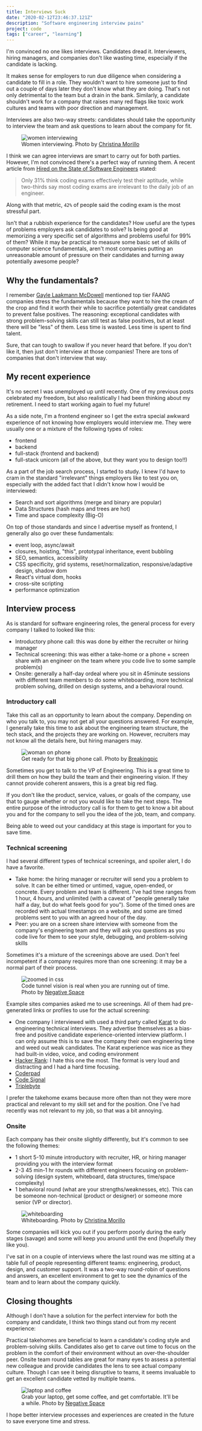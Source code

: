 ```yaml
---
title: Interviews Suck
date: "2020-02-12T23:46:37.121Z"
description: "Software engineering interview pains"
project: code
tags: ["career", "learning"]
---
```


I'm convinced no one likes interviews. Candidates dread it. Interviewers, hiring managers, and companies don't like wasting time, especially if the candidate is lacking.

It makes sense for employers to run due diligence when considering a candidate to fill in a role. They wouldn't want to hire someone just to find out a couple of days later they don't know what they are doing. That's not only detrimental to the team but a drain in the bank. Similarly, a candidate shouldn't work for a company that raises many red flags like toxic work cultures and teams with poor direction and management.

Interviews are also two-way streets: candidates should take the opportunity to interview the team and ask questions to learn about the company for fit.

<figure>
  <img src="./women-interview.jpg" alt="women interviewing">
  <figcaption>Women interviewing. Photo by <a href="https://www.pexels.com/@divinetechygirl">Christina Morillo</a></figcaption>
</figure>

I think we can agree interviews are smart to carry out for both parties. However, I'm not convinced there's a perfect way of running them. A recent article from [Hired on the State of Software Engineers](https://hired.com/page/state-of-software-engineers/) stated:

> Only 31% think coding exams effectively test their aptitude, while two-thirds say most coding exams are irrelevant to the daily job of an engineer.

Along with that metric, `42%` of people said the coding exam is the most stressful part.

Isn't that a rubbish experience for the candidates? How useful are the types of problems employers ask candidates to solve? Is being good at memorizing a very specific set of algorithms and problems useful for 99% of them? While it may be practical to measure some basic set of skills of computer science fundamentals, aren't most companies putting an unreasonable amount of pressure on their candidates and turning away potentially awesome people?

## Why the fundamentals?

I remember [Gayle Laakmann McDowell](https://crackingthecodinginterview.com) mentioned top tier FAANG companies stress the fundamentals because they want to hire the cream of the crop and find it worth their while to sacrifice potentially great candidates to prevent false positives. The reasoning: exceptional candidates with strong problem-solving skills can still test as false positives, but at least there will be "less" of them. Less time is wasted. Less time is spent to find talent.

Sure, that can tough to swallow if you never heard that before. If you don't like it, then just don't interview at those companies! There are tons of companies that don't interview that way.

## My recent experience

It's no secret I was unemployed up until recently. One of my previous posts celebrated my freedom, but also realistically I had been thinking about my retirement. I need to start working again to fuel my future!

As a side note, I'm a frontend engineer so I get the extra special awkward experience of not knowing how employers would interview me. They were usually one or a mixture of the following types of roles:

- frontend
- backend
- full-stack (frontend and backend)
- full-stack unicorn (all of the above, but they want you to design too!!)

As a part of the job search process, I started to study. I knew I'd have to cram in the standard "irrelevant" things employers like to test you on, especially with the added fact that I didn't know how I would be interviewed:

- Search and sort algorithms (merge and binary are popular)
- Data Structures (hash maps and trees are hot)
- Time and space complexity (Big-O)

On top of those standards and since I advertise myself as frontend, I generally also go over these fundamentals:

- event loop, async/await
- closures, hoisting, "this", prototypal inheritance, event bubbling
- SEO, semantics, accessibility
- CSS specificity, grid systems, reset/normalization, responsive/adaptive design, shadow dom
- React's virtual dom, hooks
- cross-site scripting
- performance optimization

## Interview process

As is standard for software engineering roles, the general process for every company I talked to looked like this:

- Introductory phone call: this was done by either the recruiter or hiring manager
- Technical screening: this was either a take-home or a phone + screen share with an engineer on the team where you code live to some sample problem(s)
- Onsite: generally a half-day ordeal where you sit in 45minute sessions with different team members to do some whiteboarding, more technical problem solving, drilled on design systems, and a behavioral round.

### Introductory call

Take this call as an opportunity to learn about the company. Depending on who you talk to, you may not get all your questions answered. For example, I generally take this time to ask about the engineering team structure, the tech stack, and the projects they are working on. However, recruiters may not know all the details here, but hiring managers may.

<figure>
  <img src="./woman-phone.jpg" alt="woman on phone">
  <figcaption>Get ready for that big phone call. Photo by <a href="https://www.pexels.com/@breakingpic">Breakingpic</a></figcaption>
</figure>

Sometimes you get to talk to the VP of Engineering. This is a great time to drill them on how they build the team and their engineering vision. If they cannot provide coherent answers, this is a great big red flag.

If you don't like the product, service, values, or goals of the company, use that to gauge whether or not you would like to take the next steps. The entire purpose of the introductory call is for them to get to know a bit about you and for the company to sell you the idea of the job, team, and company.

Being able to weed out your candidacy at this stage is important for you to save time.

### Technical screening

I had several different types of technical screenings, and spoiler alert, I do have a favorite.

- Take home: the hiring manager or recruiter will send you a problem to solve. It can be either timed or untimed, vague, open-ended, or concrete. Every problem and team is different. I've had time ranges from 1 hour, 4 hours, and unlimited (with a caveat of "people generally take half a day, but do what feels good for you"). Some of the timed ones are recorded with actual timestamps on a website, and some are timed problems sent to you with an agreed hour of the day.
- Peer: you are on a screen share interview with someone from the company's engineering team and they will ask you questions as you code live for them to see your style, debugging, and problem-solving skills

Sometimes it's a mixture of the screenings above are used. Don't feel incompetent if a company requires more than one screening: it may be a normal part of their process.

<figure>
  <img src="./css.jpg" alt="zoomed in css">
  <figcaption>Code tunnel vision is real when you are running out of time. Photo by <a href="https://www.pexels.com/@negativespace">Negative Space</a></figcaption>
</figure>

Example sites companies asked me to use screenings. All of them had pre-generated links or profiles to use for the actual screening:

- One company I interviewed with used a third party called [Karat](https://karat.com/) to do engineering technical interviews. They advertise themselves as a bias-free and positive candidate experience-oriented interview platform. I can only assume this is to save the company their own engineering time and weed out weak candidates. The Karat experience was nice as they had built-in video, voice, and coding environment
- [Hacker Rank](https://www.hackerrank.com/): I hate this one the most. The format is very loud and distracting and I had a hard time focusing.
- [Coderpad](https://coderpad.io/)
- [Code Signal](https://codesignal.com)
- [Triplebyte](https://triplebyte.com/)

I prefer the takehome exams because more often than not they were more practical and relevant to my skill set and for the position. One I've had recently was not relevant to my job, so that was a bit annoying.

### Onsite

Each company has their onsite slightly differently, but it's common to see the following themes:

- 1 short 5-10 minute introductory with recruiter, HR, or hiring manager providing you with the interview format
- 2-3 45 min-1 hr rounds with different engineers focusing on problem-solving (design system, whiteboard, data structures, time/space complexity)
- 1 behavioral round (what are your strengths/weaknesses, etc). This can be someone non-technical (product or designer) or someone more senior (VP or director).

<figure>
  <img src="./whiteboard.jpg" alt="whiteboarding">
  <figcaption>Whiteboarding. Photo by <a href="https://www.pexels.com/@divinetechygirl">Christina Morillo</a></figcaption>
</figure>

Some companies will kick you out if you perform poorly during the early stages (savage) and some will keep you around until the end (hopefully they like you).

I've sat in on a couple of interviews where the last round was me sitting at a table full of people representing different teams: engineering, product, design, and customer support. It was a two-way round-robin of questions and answers, an excellent environment to get to see the dynamics of the team and to learn about the company quickly.

## Closing thoughts

Although I don't have a solution for the perfect interview for both the company and candidate, I think two things stand out from my recent experience:

Practical takehomes are beneficial to learn a candidate's coding style and problem-solving skills. Candidates also get to carve out time to focus on the problem in the comfort of their environment without an over-the-shoulder peer.
Onsite team round tables are great for many eyes to assess a potential new colleague and provide candidates the lens to see actual company culture. Though I can see it being disruptive to teams, it seems invaluable to get an excellent candidate vetted by multiple teams.

<figure>
  <img src="./laptop-coffee.jpg" alt="laptop and coffee">
  <figcaption>Grab your laptop, get some coffee, and get comfortable. It'll be a while. Photo by <a href="https://www.pexels.com/@negativespace">Negative Space</a></figcaption>
</figure>

I hope better interview processes and experiences are created in the future to save everyone time and stress.

